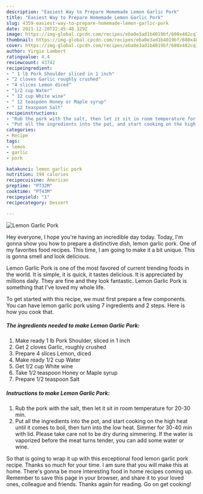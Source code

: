 ```yaml
---
description: "Easiest Way to Prepare Homemade Lemon Garlic Pork"
title: "Easiest Way to Prepare Homemade Lemon Garlic Pork"
slug: 4359-easiest-way-to-prepare-homemade-lemon-garlic-pork
date: 2021-12-20T22:45:48.329Z
image: https://img-global.cpcdn.com/recipes/eba0e3ad1b4019bf/680x482cq70/lemon-garlic-pork-recipe-main-photo.jpg
thumbnail: https://img-global.cpcdn.com/recipes/eba0e3ad1b4019bf/680x482cq70/lemon-garlic-pork-recipe-main-photo.jpg
cover: https://img-global.cpcdn.com/recipes/eba0e3ad1b4019bf/680x482cq70/lemon-garlic-pork-recipe-main-photo.jpg
author: Virgie Lambert
ratingvalue: 4.4
reviewcount: 43742
recipeingredient:
- " 1 lb Pork Shoulder sliced in 1 inch"
- "2 cloves Garlic roughly crushed"
- "4 slices Lemon diced"
- "1/2 cup Water"
- " 12 cup White wine"
- " 12 teaspoon Honey or Maple syrup"
- " 12 teaspoon Salt"
recipeinstructions:
- "Rub the pork with the salt, then let it sit in room temperature for 20-30 min."
- "Put all the ingredients into the pot, and start cooking on the high heat until it comes to boil, then turn into the low heat. Simmer for 30-40 min with lid. Please take care not to be dry during simmering. If the water is vaporized before the meat turns tender, you can add some water or wine."
categories:
- Recipe
tags:
- lemon
- garlic
- pork

katakunci: lemon garlic pork 
nutrition: 194 calories
recipecuisine: American
preptime: "PT32M"
cooktime: "PT43M"
recipeyield: "1"
recipecategory: Dessert

---
```



![Lemon Garlic Pork](https://img-global.cpcdn.com/recipes/eba0e3ad1b4019bf/680x482cq70/lemon-garlic-pork-recipe-main-photo.jpg)

Hey everyone, I hope you're having an incredible day today. Today, I'm gonna show you how to prepare a distinctive dish, lemon garlic pork. One of my favorites food recipes. This time, I am going to make it a bit unique. This is gonna smell and look delicious.



Lemon Garlic Pork is one of the most favored of current trending foods in the world. It is simple, it is quick, it tastes delicious. It is appreciated by millions daily. They are fine and they look fantastic. Lemon Garlic Pork is something that I've loved my whole life.


To get started with this recipe, we must first prepare a few components. You can have lemon garlic pork using 7 ingredients and 2 steps. Here is how you cook that.

<!--inarticleads1-->

##### The ingredients needed to make Lemon Garlic Pork:

1. Make ready  1 lb Pork Shoulder, sliced in 1 inch
1. Get 2 cloves Garlic, roughly crushed
1. Prepare 4 slices Lemon, diced
1. Make ready 1/2 cup Water
1. Get  1/2 cup White wine
1. Take  1/2 teaspoon Honey or Maple syrup
1. Prepare  1/2 teaspoon Salt




<!--inarticleads2-->

##### Instructions to make Lemon Garlic Pork:

1. Rub the pork with the salt, then let it sit in room temperature for 20-30 min.
1. Put all the ingredients into the pot, and start cooking on the high heat until it comes to boil, then turn into the low heat. Simmer for 30-40 min with lid. Please take care not to be dry during simmering. If the water is vaporized before the meat turns tender, you can add some water or wine.




So that is going to wrap it up with this exceptional food lemon garlic pork recipe. Thanks so much for your time. I am sure that you will make this at home. There's gonna be more interesting food in home recipes coming up. Remember to save this page in your browser, and share it to your loved ones, colleague and friends. Thanks again for reading. Go on get cooking!
